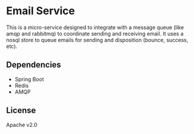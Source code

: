 Email Service
=============

This is a micro-service designed to integrate with a message queue (like amqp and rabbitmq) to coordinate sending and receiving email.  It uses a nosql store to queue emails for sending and disposition (bounce, success, etc).

Dependencies
------------

- Spring Boot
- Redis
- AMQP


License
-------

Apache v2.0